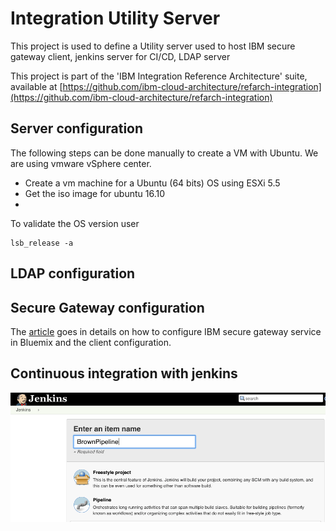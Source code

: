 # Integration Utility Server
This project is used to define a Utility server used to host IBM secure gateway client, jenkins server for CI/CD, LDAP server

This project is part of the 'IBM Integration Reference Architecture' suite, available at [https://github.com/ibm-cloud-architecture/refarch-integration](https://github.com/ibm-cloud-architecture/refarch-integration)

## Server configuration
The following steps can be done manually to create a VM with Ubuntu. We are using vmware vSphere center.
* Create a vm machine for a Ubuntu (64 bits) OS using ESXi 5.5
* Get the iso image for ubuntu 16.10
*

To validate the OS version user
```
lsb_release -a
```

## LDAP configuration


## Secure Gateway configuration
The [article](docs/ConfigureSecureGateway.md) goes in details on how to configure IBM secure gateway service in Bluemix and the client configuration.

## Continuous integration with jenkins

![New Pipeline](docs/jk-new-pipeline.png)
